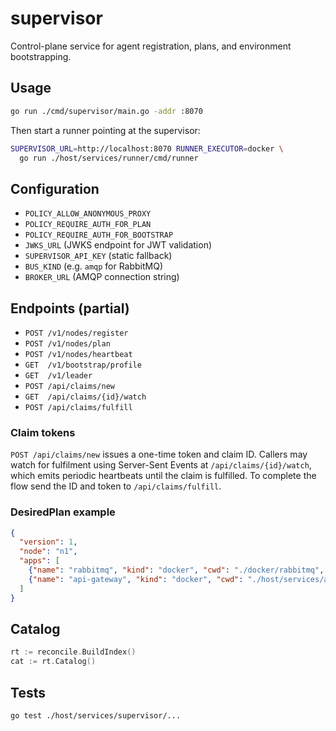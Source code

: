 # supervisor

Control-plane service for agent registration, plans, and environment bootstrapping.

## Usage

```bash
go run ./cmd/supervisor/main.go -addr :8070
```

Then start a runner pointing at the supervisor:

```bash
SUPERVISOR_URL=http://localhost:8070 RUNNER_EXECUTOR=docker \
  go run ./host/services/runner/cmd/runner
```

## Configuration

- `POLICY_ALLOW_ANONYMOUS_PROXY`
- `POLICY_REQUIRE_AUTH_FOR_PLAN`
- `POLICY_REQUIRE_AUTH_FOR_BOOTSTRAP`
- `JWKS_URL` (JWKS endpoint for JWT validation)
- `SUPERVISOR_API_KEY` (static fallback)
- `BUS_KIND` (e.g. `amqp` for RabbitMQ)
- `BROKER_URL` (AMQP connection string)

## Endpoints (partial)

- `POST /v1/nodes/register`
- `POST /v1/nodes/plan`
- `POST /v1/nodes/heartbeat`
- `GET  /v1/bootstrap/profile`
- `GET  /v1/leader`
- `POST /api/claims/new`
- `GET  /api/claims/{id}/watch`
- `POST /api/claims/fulfill`

### Claim tokens

`POST /api/claims/new` issues a one-time token and claim ID. Callers may
watch for fulfilment using Server-Sent Events at
`/api/claims/{id}/watch`, which emits periodic heartbeats until the
claim is fulfilled. To complete the flow send the ID and token to
`/api/claims/fulfill`.

### DesiredPlan example

```json
{
  "version": 1,
  "node": "n1",
  "apps": [
    {"name": "rabbitmq", "kind": "docker", "cwd": "./docker/rabbitmq", "command": ["up", "-d"]},
    {"name": "api-gateway", "kind": "docker", "cwd": "./host/services/api-gateway", "command": ["up", "-d"], "after": ["rabbitmq"]}
  ]
}
```

## Catalog

```go
rt := reconcile.BuildIndex()
cat := rt.Catalog()
```

## Tests

```bash
go test ./host/services/supervisor/...
```

